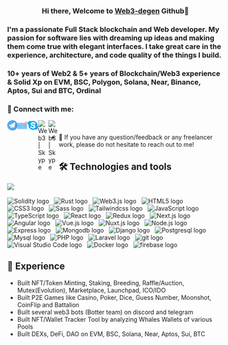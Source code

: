 <h3 align="center">
Hi there, Welcome to <a href="https://web3degen.org" target="_blank" rel="noreferrer">Web3-degen</a> Github👋
</h3>

### I'm a passionate Full Stack blockchain and Web developer. My passion for software lies with dreaming up ideas and making them come true with elegant interfaces. I take great care in the experience, architecture, and code quality of the things I build.
### 10+ years of Web2 & 5+ years of Blockchain/Web3 experience & Solid Xp on EVM, BSC, Polygon, Solana, Near, Binance, Aptos, Sui and BTC, Ordinal

### 🤝 Connect with me:


<a href="https://t.me/jjames0116/"><img align="left" src="https://raw.githubusercontent.com/black-wyvern-dev/black-wyvern-dev/main/images/telegram.svg" alt="Web3 | Telegram" width="24px"/></a>
<a href="mailto:shinydv412@gmail.com"><img align="left" src="https://raw.githubusercontent.com/black-wyvern-dev/black-wyvern-dev/main/images/email.svg" alt="Web3 | Email" width="24px"/></a>
<a href="https://join.skype.com/invite/u9hTlPqn3UeT"><img align="left" src="https://raw.githubusercontent.com/black-wyvern-dev/black-wyvern-dev/main/images/skype.svg" alt="Web3 | Skype" width="24px"/></a>
<a href="https://twitter.com/web3degendev"><img align="left" src="https://github.com/web3-degen/web3-degen/assets/41557645/02e50ea3-32bb-4a94-82e8-d3d249bca77f" alt="Web3 | Skype" width="24px"/></a>
<a href="https://www.linkedin.com/in/james-jam-ab0521235"><img align="left" src="https://github.com/web3-degen/web3-degen/assets/41557645/9cbc1c13-36c2-4ee1-ad33-e535e3d095f8" alt="Web3 | Skype" width="24px"/></a>
</br>


 - 💬 If you have any question/feedback or any freelancer work, please do not hesitate to reach out to me!

## 🛠  Technologies and tools
![](https://komarev.com/ghpvc/?username=best-lucky1030&color=yellow)

<span><img src="https://img.shields.io/badge/Solidity-282C34?logo=Solidity&logoColor=ddd" alt="Solidity logo" title="Solidity" height="20" />
&nbsp;
<img src="https://img.shields.io/badge/Rust-282C34?logo=Rust&logoColor=E34F26" alt="Rust logo" title="Rust" height="20" /></span>
&nbsp;
<img src="https://img.shields.io/badge/Web3.js-282C34?logo=Web3.js&logoColor=ddd" alt="Web3.js logo" title="Web3.js" height="20" /></span>
&nbsp;
<img src="https://img.shields.io/badge/HTML5-282C34?logo=html5&logoColor=E34F26" alt="HTML5 logo" title="HTML5" height="20" />
&nbsp;
<img src="https://img.shields.io/badge/CSS3-282C34?logo=css3&logoColor=1572B6" alt="CSS3 logo" title="CSS3" height="20" />
&nbsp;
<img src="https://img.shields.io/badge/Sass-282C34?logo=Sass&logoColor=F5517F" alt="Sass logo" title="Sass" height="20" />
&nbsp;
<img src="https://img.shields.io/badge/Tailwindcss-282C34?logo=Tailwindcss&logoColor=F5517F" alt="Tailwindcss logo" title="TailwindCSS" height="20" />
&nbsp;
<img src="https://img.shields.io/badge/JavaScript-282C34?logo=javascript&logoColor=F7DF1E" alt="JavaScript logo" title="JavaScript" height="20" /></span>
&nbsp;
<img src="https://img.shields.io/badge/TypeScript-282C34?logo=typescript&logoColor=3178C6" alt="TypeScript logo" title="TypeScript" height="20" />
&nbsp;
<img src="https://img.shields.io/badge/React-282C34?logo=React&logoColor=61DBFB" alt="React logo" title="React" height="20" />
&nbsp;
<img src="https://img.shields.io/badge/Redux-282C34?logo=redux&logoColor=61DBFB" alt="Redux logo" title="Redux" height="20" />
&nbsp;
<img src="https://img.shields.io/badge/Next.js-282C34?logo=Next.js&logoColor=41B883" alt="Next.js logo" title="Next.js" height="20" />
&nbsp;
<img src="https://img.shields.io/badge/Angular-282C34?logo=Angular&logoColor=111111" alt="Angular logo" title="Angular" height="20" />
&nbsp;
<img src="https://img.shields.io/badge/Vue.js-282C34?logo=Vue.js&logoColor=41B883" alt="Vue.js logo" title="Vue.js" height="20" />
&nbsp;
<img src="https://img.shields.io/badge/Nuxt.js-282C34?logo=Nuxt.js&logoColor=41B883" alt="Nuxt.js logo" title="Nuxt.js" height="20" />
&nbsp;
<img src="https://img.shields.io/badge/Node.js-282C34?logo=Node.js&logoColor=41B883" alt="Node.js logo" title="Node.js" height="20" />
&nbsp;
<img src="https://img.shields.io/badge/Express-282C34?logo=Express&logoColor=41B883" alt="Express logo" title="Express" height="20" />
&nbsp;
<img src="https://img.shields.io/badge/Mongodb-282C34?logo=Mongodb&logoColor=41B883" alt="Mongodb logo" title="Mongodb" height="20" />
&nbsp;
<img src="https://img.shields.io/badge/Django-282C34?logo=Django&logoColor=41B883" alt="Django logo" title="Django" height="20" />
&nbsp;
<img src="https://img.shields.io/badge/Postgresql-282C34?logo=Postgresql&logoColor=41B883" alt="Postgresql logo" title="Postgresql" height="20" />
&nbsp;
<img src="https://img.shields.io/badge/Mysql-282C34?logo=Mysql&logoColor=F7DF1E" alt="Mysql logo" title="Mysql" height="20" />
&nbsp;
<img src="https://img.shields.io/badge/PHP-282C34?logo=PHP&logoColor=41B883" alt="PHP logo" title="PHP" height="20" />
&nbsp;
<img src="https://img.shields.io/badge/Laravel-282C34?logo=Laravel&logoColor=F05032" alt="Laravel logo" title="git" height="20" />
&nbsp;
<img src="https://img.shields.io/badge/git-282C34?logo=git&logoColor=F05032" alt="git logo" title="git" height="20" />
&nbsp;
<img src="https://img.shields.io/badge/VS%20Code-282C34?logo=visual-studio-code&logoColor=007ACC" alt="Visual Studio Code logo" title="Visual Studio Code" height="20" />
&nbsp;
<img src="https://img.shields.io/badge/docker-282C34?logo=Docker&logoColor=007ACC" alt="Docker logo" title="Docker" height="20" />
&nbsp;
<img src="https://img.shields.io/badge/firebase-282C34?logo=firebase&logoColor=FFCB2B" alt="firebase logo" title="firebase" height="20" />
&nbsp;
  
<h4 align="center">
 
## 🌱 Experience
 - Built NFT/Token Minting, Staking, Breeding, Raffle/Auction, Mutex(Evolution), Marketplace, Launchpad, ICO/IDO
 - Built P2E Games like Casino, Poker, Dice, Guess Number, Moonshot, CoinFlip and Battalion
 - Built several web3 bots (Botter team) on discord and telegram
 - Built NFT/Wallet Tracker Tool by analyzing Whales Wallets of various Pools
 - Built DEXs, DeFi, DAO on EVM, BSC, Solana, Near, Aptos, Sui, BTC
<p>    
 
<!--END_SECTION:waka-->
